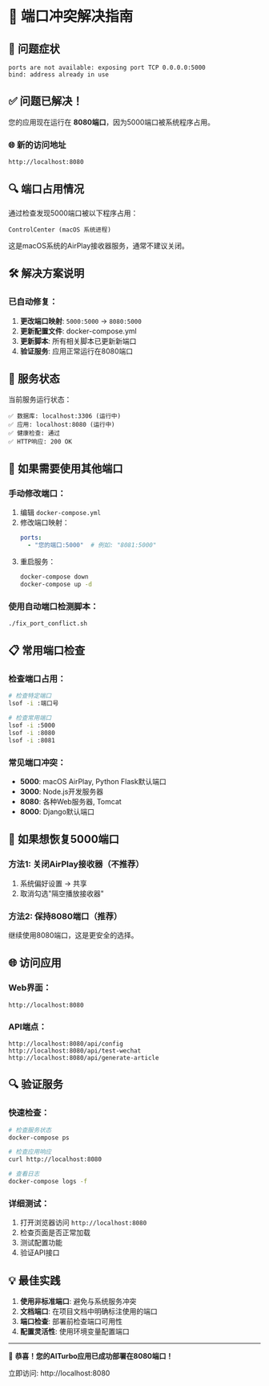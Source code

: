 # 🔌 端口冲突解决指南

## 🚨 问题症状
```
ports are not available: exposing port TCP 0.0.0.0:5000
bind: address already in use
```

## ✅ 问题已解决！

您的应用现在运行在 **8080端口**，因为5000端口被系统程序占用。

### 🌐 新的访问地址
```
http://localhost:8080
```

## 🔍 端口占用情况

通过检查发现5000端口被以下程序占用：
```
ControlCenter (macOS 系统进程)
```

这是macOS系统的AirPlay接收器服务，通常不建议关闭。

## 🛠️ 解决方案说明

### 已自动修复：
1. **更改端口映射**: `5000:5000` → `8080:5000`
2. **更新配置文件**: docker-compose.yml
3. **更新脚本**: 所有相关脚本已更新新端口
4. **验证服务**: 应用正常运行在8080端口

## 🚀 服务状态

当前服务运行状态：
```
✅ 数据库: localhost:3306 (运行中)
✅ 应用: localhost:8080 (运行中)
✅ 健康检查: 通过
✅ HTTP响应: 200 OK
```

## 🔧 如果需要使用其他端口

### 手动修改端口：
1. 编辑 `docker-compose.yml`
2. 修改端口映射：
   ```yaml
   ports:
     - "您的端口:5000"  # 例如: "8081:5000"
   ```
3. 重启服务：
   ```bash
   docker-compose down
   docker-compose up -d
   ```

### 使用自动端口检测脚本：
```bash
./fix_port_conflict.sh
```

## 📋 常用端口检查

### 检查端口占用：
```bash
# 检查特定端口
lsof -i :端口号

# 检查常用端口
lsof -i :5000
lsof -i :8080
lsof -i :8081
```

### 常见端口冲突：
- **5000**: macOS AirPlay, Python Flask默认端口
- **3000**: Node.js开发服务器
- **8080**: 各种Web服务器, Tomcat
- **8000**: Django默认端口

## 🔄 如果想恢复5000端口

### 方法1: 关闭AirPlay接收器（不推荐）
1. 系统偏好设置 → 共享
2. 取消勾选"隔空播放接收器"

### 方法2: 保持8080端口（推荐）
继续使用8080端口，这是更安全的选择。

## 🌐 访问应用

### Web界面：
```
http://localhost:8080
```

### API端点：
```
http://localhost:8080/api/config
http://localhost:8080/api/test-wechat
http://localhost:8080/api/generate-article
```

## 🔍 验证服务

### 快速检查：
```bash
# 检查服务状态
docker-compose ps

# 检查应用响应
curl http://localhost:8080

# 查看日志
docker-compose logs -f
```

### 详细测试：
1. 打开浏览器访问 `http://localhost:8080`
2. 检查页面是否正常加载
3. 测试配置功能
4. 验证API接口

## 💡 最佳实践

1. **使用非标准端口**: 避免与系统服务冲突
2. **文档端口**: 在项目文档中明确标注使用的端口
3. **端口检查**: 部署前检查端口可用性
4. **配置灵活性**: 使用环境变量配置端口

---

🎉 **恭喜！您的AITurbo应用已成功部署在8080端口！**

立即访问: http://localhost:8080